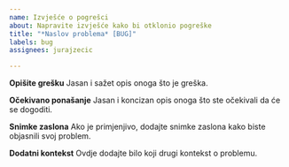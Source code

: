 ```yaml
---
name: Izvješće o pogrešci
about: Napravite izvješće kako bi otklonio pogreške
title: "*Naslov problema* [BUG]"
labels: bug
assignees: jurajzecic

---
```


**Opišite grešku**
Jasan i sažet opis onoga što je greška.


**Očekivano ponašanje**
Jasan i koncizan opis onoga što ste očekivali da će se dogoditi.


**Snimke zaslona**
Ako je primjenjivo, dodajte snimke zaslona kako biste objasnili svoj problem.


**Dodatni kontekst**
Ovdje dodajte bilo koji drugi kontekst o problemu.
